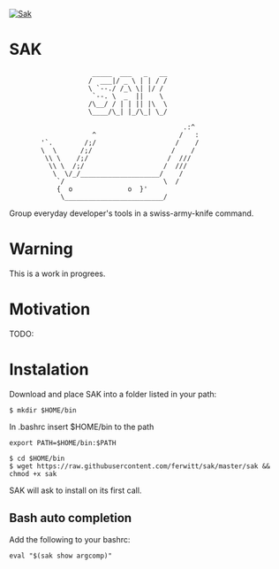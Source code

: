 [![Sak](https://github.com/ferwitt/sak/actions/workflows/sak.yml/badge.svg)](https://github.com/ferwitt/sak/actions/workflows/sak.yml)

# SAK

                         _____  ___   _   __
                        /  ___|/ _ \ | | / /
                        \ `--./ /_\ \| |/ / 
                         `--. \  _  ||    \ 
                        /\__/ / | | || |\  \
                        \____/\_| |_/\_| \_/

                                                .:^
                         ^                     /   :
            '`.        /;/                    /    /
            \  \      /;/                    /    /
             \\ \    /;/                    /  ///
              \\ \  /;/                    /  ///
               \  \/_/____________________/    /
                `/                         \  /
                {  o              o  }'
                 \_________________________/


Group everyday developer's tools in a swiss-army-knife command.

# Warning

This is a work in progrees.

# Motivation

TODO:

# Instalation

Download and place SAK into a folder listed in your path:

```
$ mkdir $HOME/bin
```

In .bashrc insert $HOME/bin to the path
```
export PATH=$HOME/bin:$PATH
```

```
$ cd $HOME/bin
$ wget https://raw.githubusercontent.com/ferwitt/sak/master/sak && chmod +x sak
```

SAK will ask to install on its first call.

## Bash auto completion

Add the following to your bashrc:

```
eval "$(sak show argcomp)"
```
